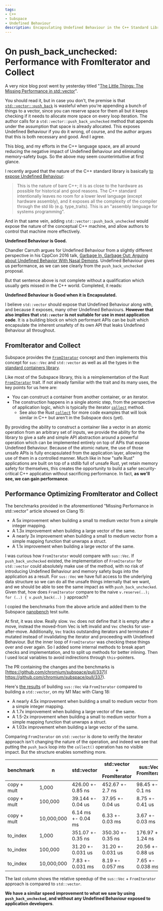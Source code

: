 ```yaml
---
tags:
- C++
- Subspace
- Undefined Behaviour
description: Encapsulating Undefined Behaviour in the C++ Standard Library for Performance with Safety
---
```

# On push_back_unchecked: Performance with FromIterator and Collect

A very nice blog post went by yesterday titled
"[The Little Things: The Missing Performance in std::vector](https://codingnest.com/the-little-things-the-missing-performance-in-std-vector/)".

You should read it, but in case you don't, the premise is that [`std::vector::push_back`](
https://en.cppreference.com/w/cpp/container/vector/push_back) is wasteful when you're appending
a bunch of things to a vector, since you can reserve space for them all but it keeps checking if it
needs to allocate more space on every loop iteration. The author calls for a
`std::vector::push_back_unchecked` method that appends under the assumption that space is already
allocated. This exposes Undefined Behaviour if you do it wrong, of course, and the author argues
that this is both necessary and good. And I agree.

This blog, and my efforts in the C++ language space, are all around reducing the negative impact of
Undefined Behaviour and eliminating memory-safety bugs. So the above may seem counterintuitive at
first glance.

I recently argued that the nature of the C++ standard library is basically [to expose Undefined
Behaviour](https://sunny.garden/@blinkygal/110871585437820584):
>  This is the nature of bare C++; it is as close to the hardware as possible for historical and
> good reasons. The C++ standard intentionally leaves no room for a lower level language (except
> hardware assembly), and it exposes all the complexity of the compiler through the std lib
> (e.g. type_traits). This is an "assembly language for systems programming".

And in that same vein, adding `std::vector::push_back_unchecked` would expose the nature of the
conceptual C++ machine, and allow authors to control that machine more effectively.

**Undefined Behaviour is Good.**

Chandler Carruth argues for Undefined Behaviour from a slightly different perspective in his CppCon
2016 talk, [Garbage In, Garbage Out: Arguing about Undefined Behavior With Nasal Demons](
https://www.youtube.com/watch?v=yG1OZ69H_-o). Undefined Behaviour gives us performance, as we can
see clearly from the `push_back_unchecked` proposal.

But that sentence above is not complete without a qualification which usually gets missed in the
C++ world. Completed, it reads:

**Undefined Behaviour is Good when it is Encapsulated.**

I believe `std::vector` should expose that Undefined Behaviour along with, and because it exposes,
many
other Undefined Behaviours. **However that also implies that `std::vector` is not suitable for use in
most application code**. It is a building block on which performant APIs can be built which
encapsulate the inherent unsafety of its own API that leaks Undefined Behaviour all throughout.

## FromIterator and Collect

Subspace provides the
[`FromIterator`](https://github.com/chromium/subspace/blob/36d965c504a570731a0e6f377fc994a0ad1daf05/sus/iter/from_iterator.h#L28-L43) concept
and then implements this concept for `sus::Vec` and `std::vector` as well as all the types in the
[standard containers library](https://en.cppreference.com/w/cpp/container).

Like most of the Subspace library, this is a reimplementation of the Rust [`FromIterator`](
https://doc.rust-lang.org/std/iter/trait.FromIterator.html) trait. If not already familiar with the
trait and its many uses, the key points for us here are:
- You can construct a container from another container, or an iterator.
- The construction happens in a single atomic step, from the perspective of application logic,
    which is typically the iterator [`collect`](
    https://github.com/chromium/subspace/blob/36d965c504a570731a0e6f377fc994a0ad1daf05/sus/iter/iterator_defn.h#L1097-L1120)
    method.
    - See also the Rust
     [`collect`](https://doc.rust-lang.org/std/iter/trait.Iterator.html#method.collect)
     for more code examples that will look similar in C++ but aren't in the Subspace docs (yet).

By providing the ability to construct a container like a vector in an atomic operation from an
arbitrary set of inputs, we provide the ability for the library to give a safe and simple API
abstraction around a powerful operation which can be implemented entirely on top of APIs that
expose Undefined Behaviour. Because of the atomic nature, the use of those unsafe APIs is fully
encapsulated from the application layer, allowing the use of them in a controlled manner. Much
like in how "safe Rust" applications are built on top of a stdlib full of unsafe Rust,
yet retain memory safety for themselves,
this creates the opportunity to build a safer security-critical C++ application without sacrificing
performance. In fact, **as we'll see, we can gain performance**.

## Performance Optimizing FromIterator and Collect

The benchmarks provided in the aforementioned "Missing Performance in std::vector" article showed
on Clang 15:
- A 5x improvement when building a small to medium vector from a simple integer mapping.
- A 1.3x improvement when building a large vector of the same.
- A nearly 3x improvement when building a small to medium vector from a simple mapping function
  that unwraps a struct.
- A 1.1x improvement when building a large vector of the same.

I was curious how `FromIterator` would compare with `sus::Vec`. 
If `push_back_unchecked` existed, the implementation of `FromIterator` for `std::vector`
could absolutely make use of
the method, with no risk of introducing Undefined Behaviour and memory safety bugs into the
application as a result. For `sus::Vec` we have full access to the underlying data structure so we
can do all the unsafe things internally that we want, and we should be able to see the same impact
as with `push_back_unchecked`. Given that, how does `FromIterator` compare to
the naive `v.reserve(..); for (..) { v.push_back(..) }` approach?

I copied the benchmarks from the above article and added them to the Subspace
[nanobench](https://github.com/martinus/nanobench) test suite.

At first, it was slow. Really slow. `Vec` does not define that it is empty after a move, instead
the moved-from Vec is left invalid and `Vec` checks for use-after-move. Additionally, `Vec` tracks
outstanding iterators and terminates if mutated instead of invalidating the iterator and proceeding
with Undefined Behaviour. But the inner loop of `FromIterator` was checking these things over and
over again. So I added some internal methods to break apart checks and implementation, and to split
up methods for better inlining. Then I used local variables to avoid indirections through
`this`-pointers.

The PR containing the changes and the benchmarks is [https://github.com/chromium/subspace/pull/337](
https://github.com/chromium/subspace/pull/337).

Here's [the results](https://github.com/chromium/subspace/pull/337#issuecomment-1696793264) of
building `sus::Vec` via `FromIterator` compared to building a `std::vector`,
on my M1 Mac with Clang 18:
- A nearly 4.5x improvement when building a small to medium vector from a simple integer mapping.
- A 1.7x improvement when building a large vector of the same.
- A 1.5-2x improvement when building a small to medium vector from a simple mapping function
  that unwraps a struct.
- A 1.03x improvement when building a large vector of the same.

Comparing `FromIterator` on `std::vector` is done to verify the iterator approach isn't changing the
nature of the operation, and indeed we see that putting the `push_back` loop into the `collect()`
operation has no visible impact. But the structure enables something more.

| benchmark   | n          | std::vector         | std::vector + FromIterator | sus::Vec + FromIterator | std::vector / sus::Vec |
| ---------   | ---------- | -----------         | -------------------------- | ----------------------- | ---------------------- |
| copy + mult | 1,000      | 426.00 +- 0.85 ns   | 452.67 +- 2.7 ns           | 98.45 +- 0.1 ns         | 432.7%                  |
| copy + mult | 100,000    | 39.144 +- 0.04 us   | 37.95 +- 0.04 us           | 8.75 +- 0.41 us         | 447.4%                  |
| copy + mult | 10,000,000 | 6.14 ms +- 0.04 ms  | 6.33 +- 0.03 ms            | 3.67 +- 0.03 ms         | 167.3%                  |
| to_index    | 1,000      | 351.07 +- 0.35 ns   | 350.30 +- 0.35 ns          | 176.97 +- 1.24 ns       | 198.4%                  |
| to_index    | 100,000    | 31.20 +- 0.031 us   | 31.20 +- 0.031 us          | 20.56 +- 0.88 us        | 151.8%                  |
| to_index    | 10,000,000 | 7.83 +- 0.031 ms    | 8.19 +- 0.057 ms           | 7.65 +- 0.038 ms        | 102.4%                  |

The last column shows the relative speedup of the `sus::Vec` + `FromIterator` approach is compared
to `std::vector`.

**We have a similar speed improvement to what we saw by using `push_back_unchecked`, and without any
Undefined Behaviour exposed to application developers**.
